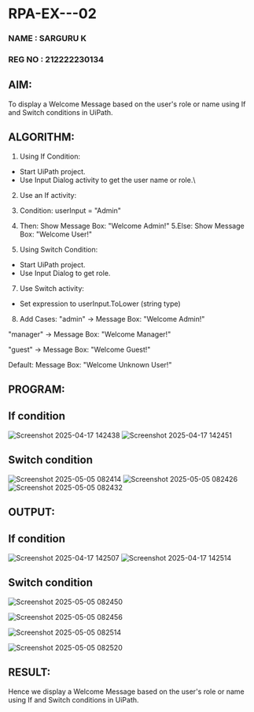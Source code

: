 # RPA-EX---02
### NAME : SARGURU K
### REG NO : 212222230134
## AIM:
  To display a Welcome Message based on the user's role or name using If and Switch conditions in UiPath.

## ALGORITHM:
1. Using If Condition:
* Start UiPath project.
* Use Input Dialog activity to get the user name or role.\
2. Use an If activity:
3. Condition: userInput = "Admin"
4. Then: Show Message Box: "Welcome Admin!"
5.Else: Show Message Box: "Welcome User!"

6. Using Switch Condition:
* Start UiPath project.
* Use Input Dialog to get role.
7. Use Switch activity:
* Set expression to userInput.ToLower (string type)
8. Add Cases:
"admin" → Message Box: "Welcome Admin!"

"manager" → Message Box: "Welcome Manager!"

"guest" → Message Box: "Welcome Guest!"

Default: Message Box: "Welcome Unknown User!"

## PROGRAM:
## If condition
![Screenshot 2025-04-17 142438](https://github.com/user-attachments/assets/c72cf614-0283-4c75-9126-d192a4b2603f)
![Screenshot 2025-04-17 142451](https://github.com/user-attachments/assets/2906fbf2-8625-4ada-a648-df3ff318c1d3)
## Switch condition
![Screenshot 2025-05-05 082414](https://github.com/user-attachments/assets/032747f8-4337-42c4-ac90-d1b8173a8264)
![Screenshot 2025-05-05 082426](https://github.com/user-attachments/assets/719c0494-0324-483c-a49f-3fa50bfe0c2b)
![Screenshot 2025-05-05 082432](https://github.com/user-attachments/assets/dd9d5a6a-ae1d-4a59-b2d5-2870949966f3)


## OUTPUT:
## If condition
![Screenshot 2025-04-17 142507](https://github.com/user-attachments/assets/c5248e8d-1a81-4d99-8841-848f99cf433d)
![Screenshot 2025-04-17 142514](https://github.com/user-attachments/assets/8a2add28-f908-4d4d-9666-7b1c00ff4854)

## Switch condition

![Screenshot 2025-05-05 082450](https://github.com/user-attachments/assets/44053fc2-f060-4a9b-be4a-f3ff5a830189)

![Screenshot 2025-05-05 082456](https://github.com/user-attachments/assets/5d06bead-3524-40b9-b63b-357c322fc3ae)

![Screenshot 2025-05-05 082514](https://github.com/user-attachments/assets/4aefc822-e48a-43a4-8319-b0521d1bde0c)

![Screenshot 2025-05-05 082520](https://github.com/user-attachments/assets/ce7cae86-5ed2-4e51-ae99-b7718f202fce)

## RESULT:
  Hence we display a Welcome Message based on the user's role or name using If and Switch conditions in UiPath.
